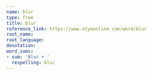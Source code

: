```yaml
---
name: blur
type: free
title: blur
reference_link: https://www.etymonline.com/word/blur
root_name: 
root_language: 
denotation: 
word_sums:
- sum: 'Blur + '
  respelling: blur
---
```

